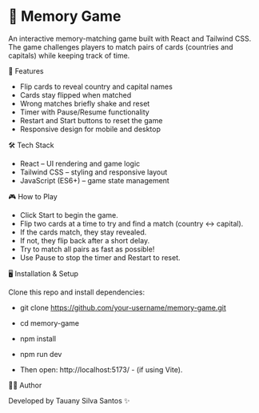 # 🧠 Memory Game

An interactive memory-matching game built with React and Tailwind CSS.
The game challenges players to match pairs of cards (countries and capitals) while keeping track of time.

🚀 Features

* Flip cards to reveal country and capital names
* Cards stay flipped when matched
* Wrong matches briefly shake and reset
* Timer with Pause/Resume functionality
* Restart and Start buttons to reset the game
* Responsive design for mobile and desktop

🛠️ Tech Stack

* React – UI rendering and game logic
* Tailwind CSS – styling and responsive layout
* JavaScript (ES6+) – game state management

🎮 How to Play

* Click Start to begin the game.
* Flip two cards at a time to try and find a match (country ↔ capital).
* If the cards match, they stay revealed.
* If not, they flip back after a short delay.
* Try to match all pairs as fast as possible!
* Use Pause to stop the timer and Restart to reset.

🖥️ Installation & Setup

Clone this repo and install dependencies:

* git clone https://github.com/your-username/memory-game.git
* cd memory-game
* npm install
* npm run dev


* Then open: http://localhost:5173/ - (if using Vite).

👩‍💻 Author

Developed by Tauany Silva Santos ✨

